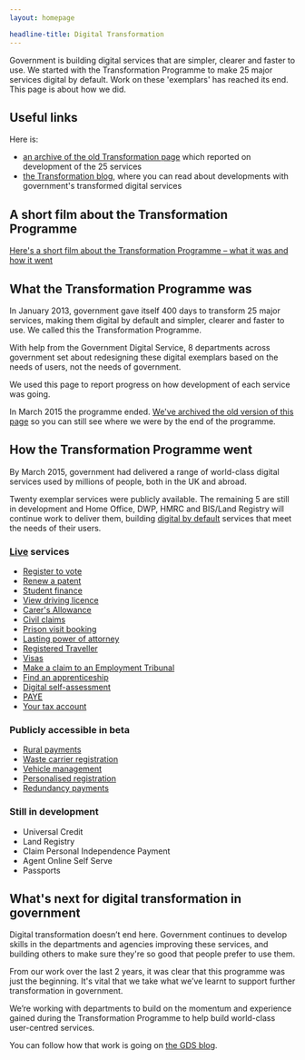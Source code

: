 ```yaml
---
layout: homepage

headline-title: Digital Transformation
---
```


Government is building digital services that are simpler, clearer and faster to use. We started with the Transformation Programme to make 25 major services digital by default. Work on these 'exemplars' has reached its end. This page is about how we did.

## Useful links

Here is:

* [an archive of the old Transformation page](/transformation/exemplars/) which reported on development of the 25 services
* [the Transformation blog](https://digitaltransformation.blog.gov.uk/), where you can read about developments with government's transformed digital services

## A short film about the Transformation Programme

<div class="media-player-wrapper">
  <a href="https://www.youtube.com/watch?v=4oj47rfLfos" class="media-player-link titled">Here's a short film about the Transformation Programme – what it was and how it went</a>
</div>

## What the Transformation Programme was

In January 2013, government gave itself 400 days to transform 25 major services, making them digital by default and simpler, clearer and faster to use. We called this the Transformation Programme.

With help from the Government Digital Service, 8 departments across government set about redesigning these digital exemplars based on the needs of users, not the needs of government.

We used this page to report progress on how development of each service was going.

In March 2015 the programme ended. [We've archived the old version of this page](/transformation/exemplars/) so you can still see where we were by the end of the programme.

## How the Transformation Programme went

By March 2015, government had delivered a range of world-class digital services used by millions of people, both in the UK and abroad.

Twenty exemplar services were publicly available. The remaining 5 are still in development and Home Office, DWP, HMRC and BIS/Land Registry will continue work to deliver them, building [digital by default](https://www.gov.uk/service-manual/digital-by-default) services that meet the needs of their users.

### [Live](https://www.gov.uk/service-manual/phases/live) services
- [Register to vote](https://www.gov.uk/register-to-vote)
- [Renew a patent](https://www.gov.uk/renew-patent)
- [Student finance](https://www.gov.uk/apply-online-for-student-finance)
- [View driving licence](https://www.gov.uk/view-driving-licence)
- [Carer's Allowance](https://www.gov.uk/carers-allowance/how-to-claim)
- [Civil claims](https://www.gov.uk/accelerated-possession-eviction)
- [Prison visit booking](https://www.gov.uk/prison-visits)
- [Lasting power of attorney](https://www.gov.uk/power-of-attorney/make-lasting-power)
- [Registered Traveller](https://www.gov.uk/registered-traveller)
- [Visas](https://visas-immigration.service.gov.uk/applying-in-china)
- [Make a claim to an Employment Tribunal](https://www.gov.uk/employment-tribunals/make-a-claim)
- [Find an apprenticeship](https://www.gov.uk/apply-apprenticeship)
- [Digital self-assessment](https://www.gov.uk/log-in-file-self-assessment-tax-return)
- [PAYE](https://www.gov.uk/update-company-car-details)
- [Your tax account](https://www.tax.service.gov.uk/account/sign-in?continue=%2Faccount)

### Publicly accessible in beta
- [Rural payments](https://www.gov.uk/claim-rural-payments)
- [Waste carrier registration](https://www.gov.uk/waste-carrier-or-broker-registration)
- [Vehicle management](https://www.gov.uk/motor-traders-sale-vehicle)
- [Personalised registration](https://www.gov.uk/keep-registration-number)
- [Redundancy payments](https://www.gov.uk/claim-redundancy)

### Still in development
- Universal Credit
- Land Registry
- Claim Personal Independence Payment
- Agent Online Self Serve
- Passports

## What's next for digital transformation in government
Digital transformation doesn’t end here. Government continues to develop skills in the departments and agencies improving these services, and building others to make sure they're so good that people prefer to use them.

From our work over the last 2 years, it was clear that this programme was just the beginning. It's vital that we take what we’ve learnt to support further transformation in government.

We’re working with departments to build on the momentum and experience gained during the Transformation Programme to help build world-class user-centred services.

You can follow how that work is going on [the GDS blog](https://gds.blog.gov.uk).
